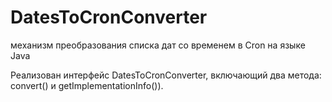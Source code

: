 # DatesToCronConverter
механизм преобразования списка дат со временем в Cron на языке Java

Реализован интерфейс DatesToCronConverter, включающий два метода: convert() и getImplementationInfo()). 

